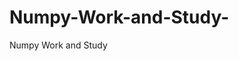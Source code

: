 # Numpy-Work-and-Study-
Numpy Work and Study 
                
                
                                  
                                  
                                                                           
          
                              
                
                    
             
